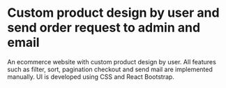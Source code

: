 # Custom product design by user and send order request to admin and email

An ecommerce website with custom product design by user. 
All features such as filter, sort, pagination checkout and send mail are implemented manually.
UI is developed using CSS and React Bootstrap.

